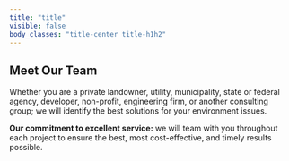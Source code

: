 ```yaml
---
title: "title"
visible: false
body_classes: "title-center title-h1h2"
---
```


## Meet Our Team

Whether you are a private landowner, utility, municipality, state or federal agency, developer, non-profit, engineering firm, or another consulting group; we will identify the best solutions for your environment issues.

**Our commitment to excellent service:** we will team with you throughout each project to ensure the best, most cost-effective, and timely results possible.
